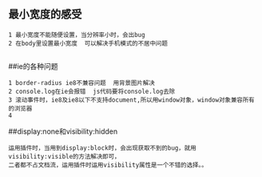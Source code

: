 ## 最小宽度的感受

```
1 最小宽度不能随便设置，当分辨率小时，会出bug
2 在body里设置最小宽度  可以解决手机模式的不居中问题


```
##ie的各种问题
```
1 border-radius ie8不兼容问题  用背景图片解决
2 console.log在ie会报错  js代码要将console.log去除
3 滚动事件时，ie8及ie8以下不支持document,所以用window对象，window对象兼容所有的浏览器
4 
```

##display:none和visibility:hidden
```
运用插件时，当用到display:block时，会出现获取不到的bug，就用visibility:visible的方法解决即可，
二者都不占文档流，运用插件时运用visibility属性是一个不错的选择。。
```











